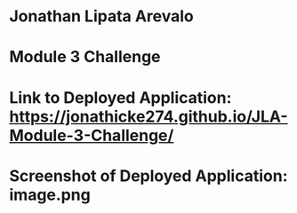# Jonathan Lipata Arevalo
# Module 3 Challenge
# Link to Deployed Application: https://jonathicke274.github.io/JLA-Module-3-Challenge/
# Screenshot of Deployed Application: image.png